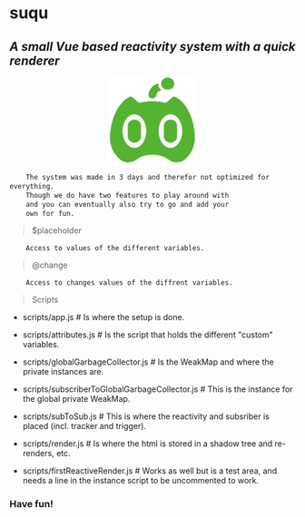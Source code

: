 # suqu
## _A small Vue based reactivity system with a quick renderer_

<p align="center" width="150px" height="150px"><img src="./suqu.svg" width="150px" height="150px" /><p>

```read
    The system was made in 3 days and therefor not optimized for everything.
    Though we do have two features to play around with
    and you can eventually also try to go and add your
    own for fun.
```

> $placeholder
```read
    Access to values of the different variables.
```

> @change
```read
    Access to changes values of the diffrent variables.
```
> Scripts

- scripts/app.js # Is where the setup is done.

- scripts/attributes.js # Is the script that holds the different "custom" variables.

- scripts/globalGarbageCollector.js # Is the WeakMap and where the private instances are.

- scripts/subscriberToGlobalGarbageCollector.js # This is the instance for the global private WeakMap.

- scripts/subToSub.js # This is where the reactivity and subsriber is placed (incl. tracker and trigger).

- scripts/render.js # Is where the html is stored in a shadow tree and re-renders, etc.

- scripts/firstReactiveRender.js # Works as well but is a test area, and needs a line in the instance script to be uncommented to work.

### Have fun!